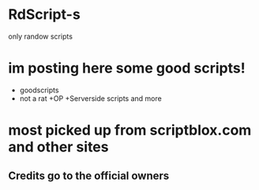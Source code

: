 # RdScript-s
only randow scripts
# im posting here some good scripts!

+ goodscripts
+ not a rat
+OP
+Serverside scripts and more

# most picked up from scriptblox.com and other sites


## Credits go to the official owners
